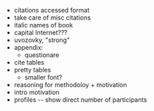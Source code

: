 
- citations accessed format
- take care of misc citations
- italic names of book
- capital Internet???
- uvozovky, "strong"
- appendix:
	- questionare
- cite tables
- pretty tables
	- smaller font?
- reasoning for methodoloy + motivation
- intro motivation
- profiles -- show direct number of participants